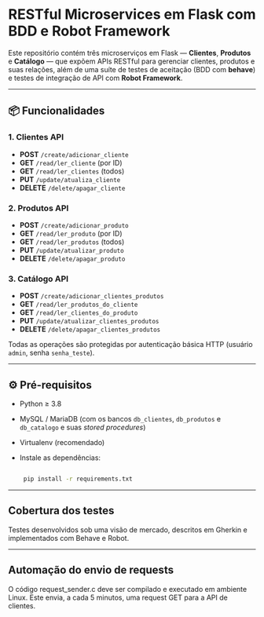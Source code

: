 # RESTful Microservices em Flask com BDD e Robot Framework

Este repositório contém três microserviços em Flask — **Clientes**, **Produtos** e **Catálogo** — que expõem APIs RESTful para gerenciar clientes, produtos e suas relações, além de uma suíte de testes de aceitação (BDD com **behave**) e testes de integração de API com **Robot Framework**.

---

## 📦 Funcionalidades

### 1. Clientes API  
- **POST** `/create/adicionar_cliente`  
- **GET** `/read/ler_cliente` (por ID)  
- **GET** `/read/ler_clientes` (todos)  
- **PUT** `/update/atualiza_cliente`  
- **DELETE** `/delete/apagar_cliente`  

### 2. Produtos API  
- **POST** `/create/adicionar_produto`  
- **GET** `/read/ler_produto` (por ID)  
- **GET** `/read/ler_produtos` (todos)  
- **PUT** `/update/atualizar_produto`  
- **DELETE** `/delete/apagar_produto`  

### 3. Catálogo API  
- **POST** `/create/adicionar_clientes_produtos`  
- **GET** `/read/ler_produtos_do_cliente`  
- **GET** `/read/ler_clientes_do_produto`  
- **PUT** `/update/atualizar_clientes_produtos`  
- **DELETE** `/delete/apagar_clientes_produtos`  

Todas as operações são protegidas por autenticação básica HTTP (usuário `admin`, senha `senha_teste`).

---

## ⚙️ Pré-requisitos

- Python ≥ 3.8  
- MySQL / MariaDB (com os bancos `db_clientes`, `db_produtos` e `db_catalogo` e suas *stored procedures*)  
- Virtualenv (recomendado)  
- Instale as dependências:

  ```bash

   pip install -r requirements.txt

---

## Cobertura dos testes
Testes desenvolvidos sob uma visão de mercado, descritos em Gherkin e implementados com Behave e Robot.

---

## Automação do envio de requests
O código request_sender.c deve ser compilado e executado em ambiente Linux. Este envia, a cada 5 minutos, uma request GET para a API de clientes.
